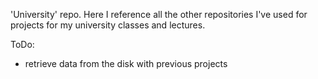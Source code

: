 'University' repo. Here I reference all the other repositories I've used for projects for my university classes and lectures.

ToDo:
- retrieve data from the disk with previous projects
